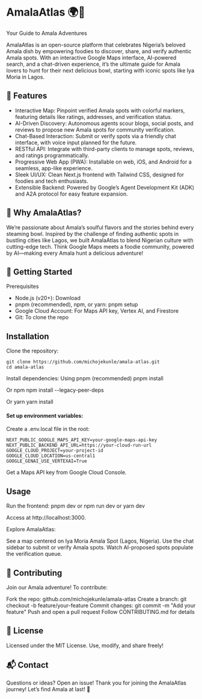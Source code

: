 # AmalaAtlas 🌍🍲
Your Guide to Amala Adventures

AmalaAtlas is an open-source platform that celebrates Nigeria’s beloved Amala dish by empowering foodies to discover, share, and verify authentic Amala spots. With an interactive Google Maps interface, AI-powered search, and a chat-driven experience, it’s the ultimate guide for Amala lovers to hunt for their next delicious bowl, starting with iconic spots like Iya Moria in Lagos.

## 🌟 Features

- Interactive Map: Pinpoint verified Amala spots with colorful markers, featuring details like ratings, addresses, and verification status.
- AI-Driven Discovery: Autonomous agents scour blogs, social posts, and reviews to propose new Amala spots for community verification.
- Chat-Based Interaction: Submit or verify spots via a friendly chat interface, with voice input planned for the future.
- RESTful API: Integrate with third-party clients to manage spots, reviews, and ratings programmatically.
- Progressive Web App (PWA): Installable on web, iOS, and Android for a seamless, app-like experience.
- Sleek UI/UX: Clean Next.js frontend with Tailwind CSS, designed for foodies and tech enthusiasts.
- Extensible Backend: Powered by Google’s Agent Development Kit (ADK) and A2A protocol for easy feature expansion.

## 🎯 Why AmalaAtlas?
We’re passionate about Amala’s soulful flavors and the stories behind every steaming bowl. Inspired by the challenge of finding authentic spots in bustling cities like Lagos, we built AmalaAtlas to blend Nigerian culture with cutting-edge tech. Think Google Maps meets a foodie community, powered by AI—making every Amala hunt a delicious adventure!

## 🚀 Getting Started

Prerequisites

- Node.js (v20+): Download
- pnpm (recommended), npm, or yarn: pnpm setup
- Google Cloud Account: For Maps API key, Vertex AI, and Firestore
- Git: To clone the repo

## Installation

Clone the repository:
```
git clone https://github.com/michojekunle/amala-atlas.git
cd amala-atlas
```

Install dependencies:
Using pnpm (recommended)
pnpm install

Or npm
npm install --legacy-peer-deps

Or yarn
yarn install


#### Set up environment variables: 
Create a .env.local file in the root:

```
NEXT_PUBLIC_GOOGLE_MAPS_API_KEY=your-google-maps-api-key
NEXT_PUBLIC_BACKEND_API_URL=https://your-cloud-run-url
GOOGLE_CLOUD_PROJECT=your-project-id
GOOGLE_CLOUD_LOCATION=us-central1
GOOGLE_GENAI_USE_VERTEXAI=True
```

Get a Maps API key from Google Cloud Console.

## Usage

Run the frontend:
pnpm dev
or
npm run dev
or
yarn dev

Access at http://localhost:3000.

Explore AmalaAtlas:

See a map centered on Iya Moria Amala Spot (Lagos, Nigeria).
Use the chat sidebar to submit or verify Amala spots.
Watch AI-proposed spots populate the verification queue.

## 🤝 Contributing
Join our Amala adventure! To contribute:

Fork the repo: github.com/michojekunle/amala-atlas
Create a branch: git checkout -b feature/your-feature
Commit changes: git commit -m "Add your feature"
Push and open a pull request
Follow CONTRIBUTING.md for details

## 📜 License
Licensed under the MIT License. Use, modify, and share freely!

## 📬 Contact
Questions or ideas? Open an issue!
Thank you for joining the AmalaAtlas journey! Let’s find Amala at last! 🍲
